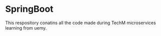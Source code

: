 # SpringBoot

This respository conatins all the code made during TechM microservices learning from uemy.
